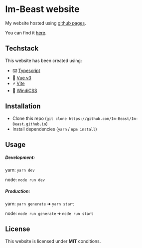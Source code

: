 # Im-Beast website
My website hosted using [github pages](https://pages.github.com).

You can find it [here](https://im-beast.github.io).

## Techstack
This website has been created using:
* :keyboard: [Typescript](https://github.com/microsoft/TypeScript)
* :vulcan_salute: [Vue v3](https://github.com/vuejs/vue-next)
* :zap: [Vite](https://github.com/vitejs/vite)
* :dash: [WindiCSS](https://github.com/windicss/windicss)
## Installation
* Clone this repo (`git clone https://github.com/Im-Beast/Im-Beast.github.io`)
* Install dependencies (`yarn` / `npm install`)

## Usage
##### Development:
yarn:
`yarn dev`

node:
`node run dev`

##### Production:
yarn:
`yarn generate` ➜ `yarn start`

node:
`node run generate` ➜ `node run start`

## License
This website is licensed under **MIT** conditions.